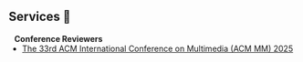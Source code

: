 ## Services 🙌

<h4 style="margin:0 10px 0;">Conference Reviewers</h4>

<ul style="margin:0 0 5px;">
  <li><a href="https://acmmm2025.org/"><autocolor>The 33rd ACM International Conference on Multimedia (ACM MM) 2025</autocolor></a></li>
</ul>

<!-- <h4 style="margin:0 10px 0;">Journal Reviewers</h4> -->

<!-- <ul style="margin:0 0 20px;">
  <li><a href="https://www.computer.org/csdl/journal/tp"><autocolor>IEEE Transactions on Pattern Analysis and Machine Intelligence (TPAMI)</autocolor></a></li>
  <li><a href="https://www.springer.com/journal/11263"><autocolor>International Journal of Computer Vision (IJCV)</autocolor></a></li>
</ul> -->